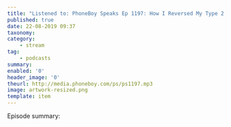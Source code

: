 ```yaml
---
title: "Listened to: PhoneBoy Speaks Ep 1197: How I Reversed My Type 2 Diabetes"
published: true
date: 22-08-2019 09:37
taxonomy:
category:
	- stream
tag:
	- podcasts
summary:
enabled: '0'
header_image: '0'
theurl: http://media.phoneboy.com/ps/ps1197.mp3
image: artwork-resized.png
template: item
---
```

 
Episode summary: 
